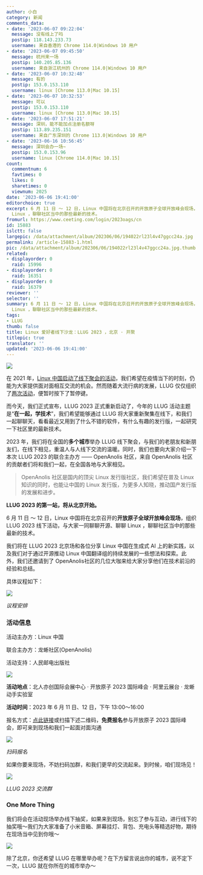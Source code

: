 ```yaml
---
author: 小白
category: 新闻
comments_data:
- date: '2023-06-07 09:22:04'
  message: 没有线上了吗
  postip: 118.143.233.73
  username: 来自香港的 Chrome 114.0|Windows 10 用户
- date: '2023-06-07 09:45:50'
  message: 杭州来一场
  postip: 140.205.85.136
  username: 来自浙江杭州的 Chrome 114.0|Windows 10 用户
- date: '2023-06-07 10:32:48'
  message: 有的
  postip: 153.0.153.110
  username: linux [Chrome 113.0|Mac 10.15]
- date: '2023-06-07 10:32:53'
  message: 可以
  postip: 153.0.153.110
  username: linux [Chrome 113.0|Mac 10.15]
- date: '2023-06-07 17:51:21'
  message: 深圳，能不能加点注册名额呀
  postip: 113.89.235.151
  username: 来自广东深圳的 Chrome 113.0|Windows 10 用户
- date: '2023-06-16 10:56:45'
  message: 深圳会办一场~
  postip: 153.0.153.96
  username: linux [Chrome 114.0|Mac 10.15]
count:
  commentnum: 6
  favtimes: 0
  likes: 0
  sharetimes: 0
  viewnum: 2025
date: '2023-06-06 19:41:00'
editorchoice: true
excerpt: 6 月 11 日 ～ 12 日，Linux 中国将在北京召开的开放原子全球开放峰会现场，组织 LLUG 2023 线下活动，与大家一同聊聊开源、聊聊
  Linux ，聊聊社区当中的那些最新的技术。
fromurl: https://www.ceeting.com/login/2023oags/cn
id: 15883
islctt: false
largepic: /data/attachment/album/202306/06/194022rl23l4v47ggcc24a.jpg
permalink: /article-15883-1.html
pic: /data/attachment/album/202306/06/194022rl23l4v47ggcc24a.jpg.thumb.jpg
related:
- displayorder: 0
  raid: 15996
- displayorder: 0
  raid: 16351
- displayorder: 0
  raid: 16379
reviewer: ''
selector: ''
summary: 6 月 11 日 ～ 12 日，Linux 中国将在北京召开的开放原子全球开放峰会现场，组织 LLUG 2023 线下活动，与大家一同聊聊开源、聊聊
  Linux ，聊聊社区当中的那些最新的技术。
tags:
- LLUG
thumb: false
title: Linux 爱好者线下沙龙：LLUG 2023 ，北京 · 开聚
titlepic: true
translator: ''
updated: '2023-06-06 19:41:00'
---
```


![](/data/attachment/album/202306/06/194022rl23l4v47ggcc24a.jpg)


在 2021 年，[Linux 中国启动了线下聚会的活动](https://mp.weixin.qq.com/s/4pCLxaiR9v6zSNOEii7WSg)，我们希望在疫情当下的时刻，仍能为大家提供面对面相互交流的机会。然而随着大流行病的发展，LLUG 仅仅组织了[两次活动](https://mp.weixin.qq.com/s/-hkwOZvXMaz0n6n3FXDyhA)，便暂时按下了暂停键。


而今天，我们正式宣布，LLUG 2023 正式重新启动了，今年的 LLUG 活动主题是“**在一起，学技术**”，我们希望能够通过 LLUG 将大家重新聚集在线下，和我们一起聊聊天，看看最近又用到了什么不错的软件，有什么有趣的发行版，一起研究一下社区里的最新技术。


2023 年，我们将在全国的**多个城市**举办 LLUG 线下聚会，与我们的老朋友和新朋友们，在线下相见，重温人与人线下交流的温暖。同时，我们也要向大家介绍一下本次 LLUG 2023 的联合主办方 —— OpenAnolis 社区，来自 OpenAnolis 社区的贡献者们将和我们一起，在全国各地与大家相见。 



> 
> OpenAnolis 社区是国内的顶尖 Linux 发行版社区，我们希望在普及 Linux 知识的同时，也能让中国的 Linux 发行版，为更多人知晓，推动国产发行版的发展和进步。
> 
> 
> 


**LLUG 2023 的第一站，将从北京开始。**


6 月 11 日 ～ 12 日，Linux 中国将在北京召开的**开放原子全球开放峰会现场**，组织 LLUG 2023 线下活动，与大家一同聊聊开源、聊聊 Linux ，聊聊社区当中的那些最新的技术。


我们将在 LLUG 2023 北京场和各位分享 Linux 中国在生成式 AI 上的新实践，以及我们对于通过开源推动 Linux 中国翻译组的持续发展的一些想法和探索。此外，我们还邀请到了 OpenAnolis社区的几位大咖来给大家分享他们在技术前沿的经验和总结。 


具体议程如下：


![](/data/attachment/album/202306/06/193734fqisjoxccy1l3qsj.jpg)


*议程安排*


### 活动信息


活动主办方：Linux 中国


联合主办方：龙蜥社区(OpenAnolis)


活动支持：人民邮电出版社


![](/data/attachment/album/202306/06/194211t71x1z61qdsmd7qu.jpg)


**活动地点**：北人亦创国际会展中心 · 开放原子 2023 国际峰会 · 阿里云展台 · 龙蜥动手实验室


**活动时间**：2023 年 6 月 11 日、12 日，下午 13:00～16:00


报名方式：[点此链接](https://www.ceeting.com/login/2023oags/cn)或扫描下述二维码，**免费报名**参与开放原子 2023 国际峰会，即可来到现场和我们一起面对面沟通


![](/data/attachment/album/202306/06/194001j1jkw1umpnu1k15o.png)


*扫码报名*


如果你要来现场，不妨扫码加群，和我们更早的交流起来。到时候，咱们现场见！


![](/data/attachment/album/202306/06/193927y6bnbhbg6nebnzng.png)


*LLUG 2023 交流群*


### One More Thing


我们将会在活动现场举办线下抽奖，如果来到现场，别忘了参与互动，进行线下的抽奖哦～我们为大家准备了小米音箱、屏幕挂灯、背包、充电头等精选好物，期待在现场当中见到你哦～ 


![](/data/attachment/album/202306/06/193654f2zyymz9hq2sys8s.jpg)


 


除了北京，你还希望 LLUG 在哪里举办呢？在下方留言说出你的城市，说不定下一次，LLUG 就在你所在的城市举办～